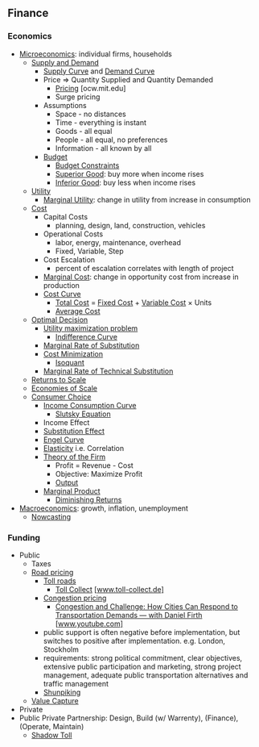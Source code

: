 ## Finance

### Economics

* [Microeconomics](https://en.wikipedia.org/wiki/Microeconomics): individual firms, households
  * [Supply and Demand](https://en.wikipedia.org/wiki/Supply_and_demand)
    * [Supply Curve](https://en.wikipedia.org/wiki/Supply_curve) and [Demand Curve](https://en.wikipedia.org/wiki/Demand_curve)
    * Price => Quantity Supplied and Quantity Demanded
      * [Pricing](https://ocw.mit.edu/courses/sloan-school-of-management/15-818-pricing-spring-2010/index.htm) [ocw.mit.edu]
      * Surge pricing
    * Assumptions
      * Space - no distances
      * Time - everything is instant
      * Goods - all equal
      * People - all equal, no preferences
      * Information - all known by all
    * [Budget](https://en.wikipedia.org/wiki/Budget)
      * [Budget Constraints](https://en.wikipedia.org/wiki/Budget_constraint)
      * [Superior Good](https://en.wikipedia.org/wiki/Superior_good): buy more when income rises
      * [Inferior Good](https://en.wikipedia.org/wiki/Inferior_good): buy less when income rises
  * [Utility](https://en.wikipedia.org/wiki/Utility)
    * [Marginal Utility](https://en.wikipedia.org/wiki/Marginal_utility): change in utility from increase in consumption
  * [Cost](https://en.wikipedia.org/wiki/Cost)
    * Capital Costs
      * planning, design, land, construction, vehicles
    * Operational Costs
      * labor, energy, maintenance, overhead
      * Fixed, Variable, Step
    * Cost Escalation
      * percent of escalation correlates with length of project
    * [Marginal Cost](https://en.wikipedia.org/wiki/Marginal_cost): change in opportunity cost from increase in production
    * [Cost Curve](https://en.wikipedia.org/wiki/Cost_curve)
      * [Total Cost](https://en.wikipedia.org/wiki/Total_cost) = [Fixed Cost](https://en.wikipedia.org/wiki/Fixed_cost) + [Variable Cost](https://en.wikipedia.org/wiki/Variable_cost) × Units
      * [Average Cost](https://en.wikipedia.org/wiki/Average_cost)
  * [Optimal Decision](https://en.wikipedia.org/wiki/Optimal_decision)
    * [Utility maximization problem](https://en.wikipedia.org/wiki/Utility_maximization_problem)
      * [Indifference Curve](https://en.wikipedia.org/wiki/Indifference_curve)
	* [Marginal Rate of Substitution](https://en.wikipedia.org/wiki/Marginal_rate_of_substitution)
    * [Cost Minimization](https://en.wikipedia.org/wiki/Cost-minimization_analysis)
      * [Isoquant](https://en.wikipedia.org/wiki/Isoquant)
	* [Marginal Rate of Technical Substitution](https://en.wikipedia.org/wiki/Marginal_rate_of_technical_substitution)
  * [Returns to Scale](https://en.wikipedia.org/wiki/Returns_to_scale)
  * [Economies of Scale](https://en.wikipedia.org/wiki/Economies_of_scale)
  * [Consumer Choice](https://en.wikipedia.org/wiki/Consumer_choice)
    * [Income Consumption Curve](https://en.wikipedia.org/wiki/Income–consumption_curve)
      * [Slutsky Equation](https://en.wikipedia.org/wiki/Slutsky_equation)
	* Income Effect
	* [Substitution Effect](https://en.wikipedia.org/wiki/Substitution_effect)
    * [Engel Curve](https://en.wikipedia.org/wiki/Engel_curve)
    * [Elasticity](https://en.wikipedia.org/wiki/Elasticity_(economics)) i.e. Correlation
    * [Theory of the Firm](https://en.wikipedia.org/wiki/Theory_of_the_firm)
      * Profit = Revenue - Cost
      * Objective: Maximize Profit
      * [Output](https://en.wikipedia.org/wiki/Output_(economics))
	* [Marginal Product](https://en.wikipedia.org/wiki/Marginal_product)
	  * [Diminishing Returns](https://en.wikipedia.org/wiki/Diminishing_returns)
* [Macroeconomics](https://en.wikipedia.org/wiki/Macroeconomics): growth, inflation, unemployment
  * [Nowcasting](https://en.wikipedia.org/wiki/Nowcasting_(economics))


### Funding

* Public
  * Taxes
  * [Road pricing](https://en.wikipedia.org/wiki/Road_pricing)
    * [Toll roads](https://en.wikipedia.org/wiki/Toll_road)
      * [Toll Collect](https://www.toll-collect.de) [www.toll-collect.de]
    * [Congestion pricing](https://en.wikipedia.org/wiki/Congestion_pricing)
      * [Congestion and Challenge: How Cities Can Respond to Transportation Demands — with Daniel Firth](https://www.youtube.com/watch?v=giuCRjBjyrU) [www.youtube.com]
	* public support is often negative before implementation, but switches to positive after implementation. e.g. London, Stockholm
	* requirements: strong political commitment, clear objectives, extensive public participation and marketing, strong project management, adequate public transportation alternatives and traffic management
    * [Shunpiking](https://en.wikipedia.org/wiki/Shunpiking)
  * [Value Capture](https://en.wikipedia.org/wiki/Value_capture)
* Private
* Public Private Partnership: Design, Build (w/ Warrenty), (Finance), (Operate, Maintain)
  * [Shadow Toll](https://en.wikipedia.org/wiki/Shadow_toll)


